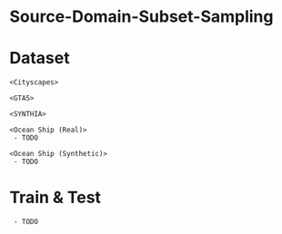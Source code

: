 # Source-Domain-Subset-Sampling

# Dataset
```
<Cityscapes>

<GTA5>

<SYNTHIA>

<Ocean Ship (Real)>
 - TODO
 
<Ocean Ship (Synthetic)>
 - TODO
```

# Train & Test
```
 - TODO
```
